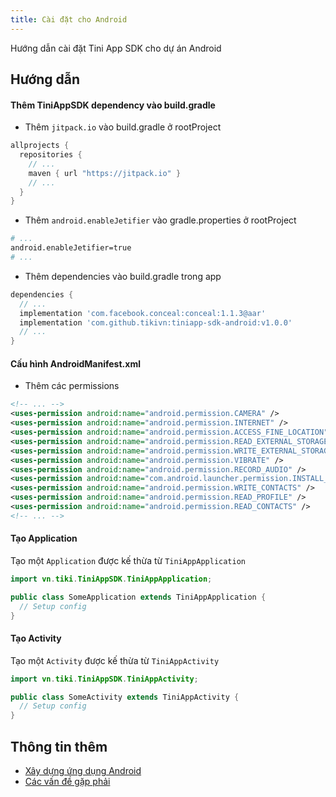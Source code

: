 ```yaml
---
title: Cài đặt cho Android
---
```


Hướng dẫn cài đặt Tini App SDK cho dự án Android

## Hướng dẫn

#### Thêm TiniAppSDK dependency vào build.gradle

- Thêm `jitpack.io` vào build.gradle ở rootProject

```groovy
allprojects {
  repositories {
    // ...
    maven { url "https://jitpack.io" }
    // ...
  }
}
```

- Thêm `android.enableJetifier` vào gradle.properties ở rootProject

```bash
# ...
android.enableJetifier=true
# ...
```

- Thêm dependencies vào build.gradle trong app

```groovy
dependencies {
  // ...
  implementation 'com.facebook.conceal:conceal:1.1.3@aar'
  implementation 'com.github.tikivn:tiniapp-sdk-android:v1.0.0'
  // ...
}
```

#### Cấu hình AndroidManifest.xml

- Thêm các permissions

```xml
<!-- ... -->
<uses-permission android:name="android.permission.CAMERA" />
<uses-permission android:name="android.permission.INTERNET" />
<uses-permission android:name="android.permission.ACCESS_FINE_LOCATION" />
<uses-permission android:name="android.permission.READ_EXTERNAL_STORAGE" />
<uses-permission android:name="android.permission.WRITE_EXTERNAL_STORAGE" />
<uses-permission android:name="android.permission.VIBRATE" />
<uses-permission android:name="android.permission.RECORD_AUDIO" />
<uses-permission android:name="com.android.launcher.permission.INSTALL_SHORTCUT" />
<uses-permission android:name="android.permission.WRITE_CONTACTS" />
<uses-permission android:name="android.permission.READ_PROFILE" />
<uses-permission android:name="android.permission.READ_CONTACTS" />
<!-- ... -->
```

#### Tạo Application

Tạo một `Application` được kế thừa từ `TiniAppApplication`

```java
import vn.tiki.TiniAppSDK.TiniAppApplication;

public class SomeApplication extends TiniAppApplication {
  // Setup config
}

```

#### Tạo Activity

Tạo một `Activity` được kế thừa từ `TiniAppActivity`

```java
import vn.tiki.TiniAppSDK.TiniAppActivity;

public class SomeActivity extends TiniAppActivity {
  // Setup config
}

```

<!-- ## Các vấn đề gặp phải

#### Vấn đề 1: Conflict thư viện

#### Vấn đề 2: Conflict thư viện -->

## Thông tin thêm

- [Xây dựng ứng dụng Android](/docs/sdk/example-for-android)
- [Các vấn đề gặp phải](/docs/sdk/troubleshooting)
